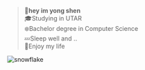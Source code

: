 > :penguin:**hey im yong shen**\
> :mortar_board:Studying in UTAR\
> :snowflake:Bachelor degree in Computer Science\
> :zzz:Sleep well and ..\
> :whale:Enjoy my life

![snowflake](https://www.lifeinthefingerlakes.com/wp-content/uploads/2017/03/snow-crystals.jpg)
